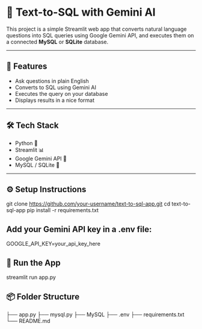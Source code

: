 # 🧠 Text-to-SQL with Gemini AI

This project is a simple Streamlit web app that converts natural language questions into SQL queries using Google Gemini API, and executes them on a connected **MySQL** or **SQLite** database.

---

## 🚀 Features
- Ask questions in plain English
- Converts to SQL using Gemini AI
- Executes the query on your database
- Displays results in a nice format

---

## 🛠️ Tech Stack
- Python 🐍
- Streamlit 📊
- Google Gemini API 🔮
- MySQL / SQLite 💾

---

## ⚙️ Setup Instructions
git clone https://github.com/your-username/text-to-sql-app.git
cd text-to-sql-app
pip install -r requirements.txt

## Add your Gemini API key in a .env file:
GOOGLE_API_KEY=your_api_key_here

## 🏁 Run the App
streamlit run app.py

## 📦 Folder Structure
├── app.py
├── mysql.py
├── MySQL
├── .env
├── requirements.txt
└── README.md
